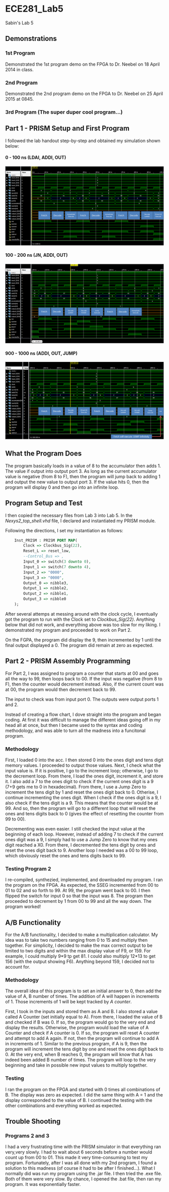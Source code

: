 ECE281_Lab5
===========

Sabin's Lab 5

## Demonstrations

### 1st Program
Demonstrated the 1st program demo on the FPGA to Dr. Neebel on 18 April 2014 in class.

### 2nd Program
Demonstrated the 2nd program demo on the FPGA to Dr. Neebel on 25 April 2015 at 0845.

### 3rd Program (The super duper cool program...)


## Part 1 - PRISM Setup and First Program
I followed the lab handout step-by-step and obtained my simulation shown below:

#### 0 - 100 ns (LDAI, ADDI, OUT)
![alt text](https://raw.githubusercontent.com/sabinpark/ECE281_Lab5/master/sim_1.PNG "sim 1")

#### 100 - 200 ns (JN, ADDI, OUT)
![alt text](https://raw.githubusercontent.com/sabinpark/ECE281_Lab5/master/sim_2.PNG "sim 2")

#### 900 - 1000 ns (ADDI, OUT, JUMP)
![alt text](https://raw.githubusercontent.com/sabinpark/ECE281_Lab5/master/sim_3.PNG "sim 3")

## What the Program Does
The program basically loads in a value of 8 to the accumulator then adds 1.  The value if output into output port 3.  As long as the current accumulator value is negative (from 8 to F), then the program will jump back to adding 1 and output the new value to output port 3.  If the value hits 0, then the program will display 0 and then go into an infinite loop.

## Program Setup and Test

I then copied the necessary files from Lab 3 into Lab 5.  In the *Nexys2_top_shell.vhd* file, I declared and instantiated my PRISM module.

Following the directions, I set my instantiation as follows:
```vhdl
	Inst_PRISM : PRISM PORT MAP(
		Clock => Clockbus_Sig(22),
		Reset_L => reset_low,
		--Control_Bus => ,
		Input_0 => switch(3 downto 0),
		Input_1 => switch(7 downto 4),
		Input_2 => "0000",
		Input_3 => "0000",
		Output_0 => nibble3,
		Output_1 => nibble2,
		Output_2 => nibble1,
		Output_3 => nibble0
	);
```

After several attemps at messing around with the clock cycle, I eventually got the program to run with the Clock set to *Clockbus_Sig(22)*.  Anything below that did not work, and everything above was too slow for my liking.  I demonstrated my program and proceeded to work on Part 2.

On the FGPA, the program did display the 9, then incremented by 1 until the final output displayed a 0.  The program did remain at zero as expected. 

## Part 2 - PRISM Assembly Programming

For Part 2, I was assigned to program a counter that starts at 00 and goes all the way to 99, then loops back to 00.  If the input was negative (from 8 to F), then the counter would decrement instead.  Also, if the current count was at 00, the program would then decrement back to 99.  

The input to check was from input port 0.  The outputs were output ports 1 and 2.  

Instead of creating a flow chart, I dove straight into the program and began coding.  At first it was difficult to manage the different ideas going off in my head all at once, but then I became used to the syntax and coding methodology, and was able to turn all the madness into a funcitonal program.  

### Methodology
First, I loaded 0 into the acc.  I then stored 0 into the ones digit and tens digit memory values.  I proceeded to output those values.  Next, I check what the input value is.  If it is positive, I go to the increment loop; otherwise, I go to the decrement loop.  From there, I load the ones digit, increment it, and store it.  I also add a 7 to the ones digit to check if the current ones digit is a 9 (7+9 gets me to 0 in hexadecimal).  From there, I use a Jump Zero to increment the tens digit by 1 and reset the ones digit back to 0.  Otherise, I continue incrementing the ones digit.  When I check if the ones digit is a 9, I also check if the tens digit is a 9.  This means that the counter would be at 99.  And so, then the program will go to a different loop that will reset the ones and tens digits back to 0 (gives the effect of resetting the counter from 99 to 00).  

Decrementing was even easier.  I still checked the input value at the beginning of each loop.  However, instead of adding 7 to check if the current ones digit was a 9, I simply had to use a Jump Zero to know that my ones digit reached a X0.  From there, I decremented the tens digit by ones and reset the ones digit back to 9.  Another loop I needed was a 00 to 99 loop, which obviously reset the ones and tens digits back to 99.

### Testing Program 2
I re-compiled, synthezied, implemented, and downloaded my program.  I ran the program on the FPGA.  As expected, the SSEG incremented from 00 to 01 to 02 and so forth to 99. At 99, the program went back to 00.  I then flipped the switch for input 0 so that the input was 8.  The program then proceeded to decrement by 1 from 00 to 99 and all the way down.  The program worked!

## A/B Functionality
For the A/B functionality, I decided to make a multiplication calculator.  My idea was to take two numbers ranging from 0 to 15 and multiply then together.  For simplicity, I decided to make the max correct output to be limited to two digits and within the max display value of F9, or 159.  For example, I could multiply 9\*9 tp get 81.  I could also multiply 12\*13 to get 156 (with the output showing F6).  Anything beyond 159, I decided not to account for.

### Methodology

The overall idea of this program is to set an initial answer to 0, then add the value of A, B number of times.  The addition of A will happen in increments of 1.  Those increments of 1 will be kept tracked by *A counter*.

First, I took in the inputs and stored them as A and B.  I also stored a value called A Counter (set initially equal to A).  From there, I loaded the value of B and checked if B was 0.  If so, the program would go to the very end and display the results.  Otherwise, the program would load the value of A Counter and check if A counter is 0.  If so, the program will reset A counter and attempt to add A again.  If not, then the program will continue to add A in increments of 1.  Similar to the previous program, if A is 9, then the program will increment the tens digit by one and reset the ones digit back to 0.  At the very end, when B reaches 0, the program will know that A has indeed been added B number of times.  The program will loop to the very beginning and take in possible new input values to multiply together.

### Testing
I ran the program on the FPGA and started with 0 times all combinations of B.  The display was zero as expected.  I did the same thing with A = 1 and the display corresponded to the value of B.  I continued the testing with the other combinations and everything worked as expected.

## Trouble Shooting
### Programs 2 and 3
I had a very frustrating time with the PRISM simulator in that everything ran very,very slowly.  I had to wait about 6 seconds before a number would count up from 00 to 01.  This made it very time-consuming to test my program.  Fortunately, after I was all done with my 2nd program, I found a solution to this madness (of course it had to be after I finished...).  What I normally did was run my program using the .jar file.  I then tried the .exe file.  Both of them were very slow.  By chance, I opened the .bat file, then ran my program.  It was exponentially faster.
